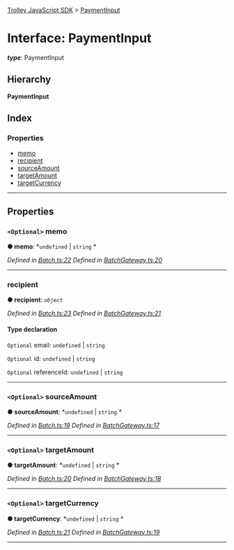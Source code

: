 [Trolley JavaScript SDK](../README.md) > [PaymentInput](../interfaces/paymentinput.md)

# Interface: PaymentInput

*__type__*: PaymentInput

## Hierarchy

**PaymentInput**

## Index

### Properties

* [memo](paymentinput.md#memo)
* [recipient](paymentinput.md#recipient)
* [sourceAmount](paymentinput.md#sourceamount)
* [targetAmount](paymentinput.md#targetamount)
* [targetCurrency](paymentinput.md#targetcurrency)

---

## Properties

<a id="memo"></a>

### `<Optional>` memo

**● memo**: *`undefined` |
`string`
*

*Defined in [Batch.ts:22](https://github.com/PaymentRails/javascript-sdk/blob/c3121c6/lib/Batch.ts#L22)*
*Defined in [BatchGateway.ts:20](https://github.com/PaymentRails/javascript-sdk/blob/c3121c6/lib/BatchGateway.ts#L20)*

___
<a id="recipient"></a>

###  recipient

**● recipient**: *`object`*

*Defined in [Batch.ts:23](https://github.com/PaymentRails/javascript-sdk/blob/c3121c6/lib/Batch.ts#L23)*
*Defined in [BatchGateway.ts:21](https://github.com/PaymentRails/javascript-sdk/blob/c3121c6/lib/BatchGateway.ts#L21)*

#### Type declaration

`Optional`  email: `undefined` |
`string`

`Optional`  id: `undefined` |
`string`

`Optional`  referenceId: `undefined` |
`string`

___
<a id="sourceamount"></a>

### `<Optional>` sourceAmount

**● sourceAmount**: *`undefined` |
`string`
*

*Defined in [Batch.ts:19](https://github.com/PaymentRails/javascript-sdk/blob/c3121c6/lib/Batch.ts#L19)*
*Defined in [BatchGateway.ts:17](https://github.com/PaymentRails/javascript-sdk/blob/c3121c6/lib/BatchGateway.ts#L17)*

___
<a id="targetamount"></a>

### `<Optional>` targetAmount

**● targetAmount**: *`undefined` |
`string`
*

*Defined in [Batch.ts:20](https://github.com/PaymentRails/javascript-sdk/blob/c3121c6/lib/Batch.ts#L20)*
*Defined in [BatchGateway.ts:18](https://github.com/PaymentRails/javascript-sdk/blob/c3121c6/lib/BatchGateway.ts#L18)*

___
<a id="targetcurrency"></a>

### `<Optional>` targetCurrency

**● targetCurrency**: *`undefined` |
`string`
*

*Defined in [Batch.ts:21](https://github.com/PaymentRails/javascript-sdk/blob/c3121c6/lib/Batch.ts#L21)*
*Defined in [BatchGateway.ts:19](https://github.com/PaymentRails/javascript-sdk/blob/c3121c6/lib/BatchGateway.ts#L19)*

___

